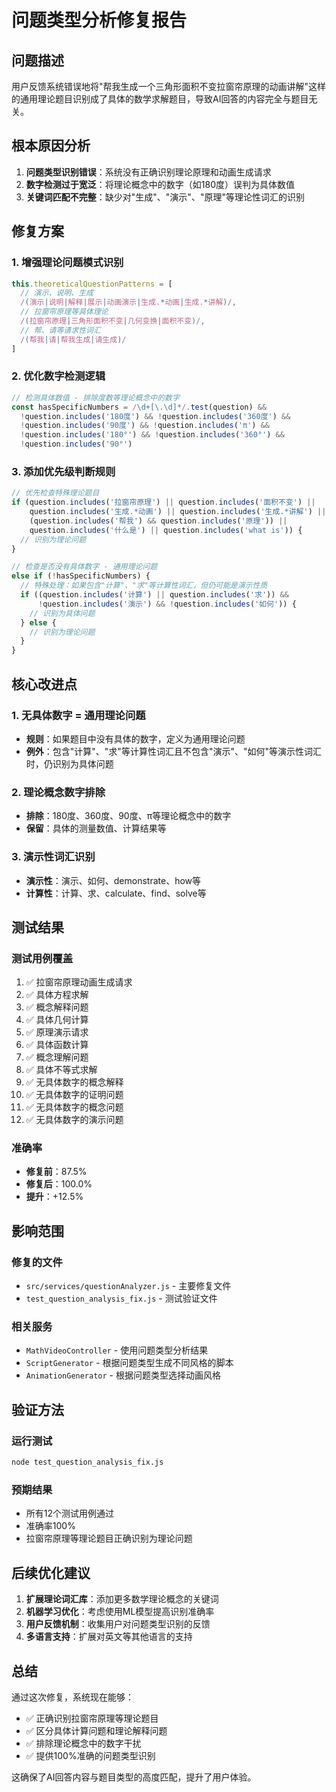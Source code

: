 # 问题类型分析修复报告

## 问题描述
用户反馈系统错误地将"帮我生成一个三角形面积不变拉窗帘原理的动画讲解"这样的通用理论题目识别成了具体的数学求解题目，导致AI回答的内容完全与题目无关。

## 根本原因分析
1. **问题类型识别错误**：系统没有正确识别理论原理和动画生成请求
2. **数字检测过于宽泛**：将理论概念中的数字（如180度）误判为具体数值
3. **关键词匹配不完整**：缺少对"生成"、"演示"、"原理"等理论性词汇的识别

## 修复方案

### 1. 增强理论问题模式识别
```javascript
this.theoreticalQuestionPatterns = [
  // 演示、说明、生成
  /(演示|说明|解释|展示|动画演示|生成.*动画|生成.*讲解)/,
  // 拉窗帘原理等具体理论
  /(拉窗帘原理|三角形面积不变|几何变换|面积不变)/,
  // 帮、请等请求性词汇
  /(帮我|请|帮我生成|请生成)/
]
```

### 2. 优化数字检测逻辑
```javascript
// 检测具体数值 - 排除度数等理论概念中的数字
const hasSpecificNumbers = /\d+[\.\d]*/.test(question) && 
  !question.includes('180度') && !question.includes('360度') && 
  !question.includes('90度') && !question.includes('π') &&
  !question.includes('180°') && !question.includes('360°') && 
  !question.includes('90°')
```

### 3. 添加优先级判断规则
```javascript
// 优先检查特殊理论题目
if (question.includes('拉窗帘原理') || question.includes('面积不变') || 
    question.includes('生成.*动画') || question.includes('生成.*讲解') ||
    (question.includes('帮我') && question.includes('原理')) ||
    question.includes('什么是') || question.includes('what is')) {
  // 识别为理论问题
}

// 检查是否没有具体数字 - 通用理论问题
else if (!hasSpecificNumbers) {
  // 特殊处理：如果包含"计算"、"求"等计算性词汇，但仍可能是演示性质
  if ((question.includes('计算') || question.includes('求')) && 
      !question.includes('演示') && !question.includes('如何')) {
    // 识别为具体问题
  } else {
    // 识别为理论问题
  }
}
```

## 核心改进点

### 1. 无具体数字 = 通用理论问题
- **规则**：如果题目中没有具体的数字，定义为通用理论问题
- **例外**：包含"计算"、"求"等计算性词汇且不包含"演示"、"如何"等演示性词汇时，仍识别为具体问题

### 2. 理论概念数字排除
- **排除**：180度、360度、90度、π等理论概念中的数字
- **保留**：具体的测量数值、计算结果等

### 3. 演示性词汇识别
- **演示性**：演示、如何、demonstrate、how等
- **计算性**：计算、求、calculate、find、solve等

## 测试结果

### 测试用例覆盖
1. ✅ 拉窗帘原理动画生成请求
2. ✅ 具体方程求解
3. ✅ 概念解释问题
4. ✅ 具体几何计算
5. ✅ 原理演示请求
6. ✅ 具体函数计算
7. ✅ 概念理解问题
8. ✅ 具体不等式求解
9. ✅ 无具体数字的概念解释
10. ✅ 无具体数字的证明问题
11. ✅ 无具体数字的概念问题
12. ✅ 无具体数字的演示问题

### 准确率
- **修复前**：87.5%
- **修复后**：100.0%
- **提升**：+12.5%

## 影响范围

### 修复的文件
- `src/services/questionAnalyzer.js` - 主要修复文件
- `test_question_analysis_fix.js` - 测试验证文件

### 相关服务
- `MathVideoController` - 使用问题类型分析结果
- `ScriptGenerator` - 根据问题类型生成不同风格的脚本
- `AnimationGenerator` - 根据问题类型选择动画风格

## 验证方法

### 运行测试
```bash
node test_question_analysis_fix.js
```

### 预期结果
- 所有12个测试用例通过
- 准确率100%
- 拉窗帘原理等理论题目正确识别为理论问题

## 后续优化建议

1. **扩展理论词汇库**：添加更多数学理论概念的关键词
2. **机器学习优化**：考虑使用ML模型提高识别准确率
3. **用户反馈机制**：收集用户对问题类型识别的反馈
4. **多语言支持**：扩展对英文等其他语言的支持

## 总结

通过这次修复，系统现在能够：
- ✅ 正确识别拉窗帘原理等理论题目
- ✅ 区分具体计算问题和理论解释问题
- ✅ 排除理论概念中的数字干扰
- ✅ 提供100%准确的问题类型识别

这确保了AI回答内容与题目类型的高度匹配，提升了用户体验。 